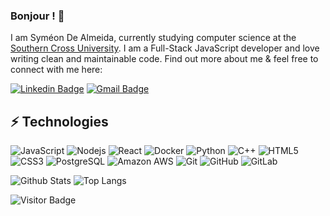 ### Bonjour ! 👋

I am Syméon De Almeida, currently studying computer science at the [Southern Cross University](https://www.scu.edu.au). I am a Full-Stack JavaScript developer and love writing clean and maintainable code. Find out more about me & feel free to connect with me here:

[![Linkedin Badge](https://img.shields.io/badge/LinkedIn-0077B5?style=for-the-badge&logo=linkedin&logoColor=white)](https://www.linkedin.com/in/syméon-de-almeida-b0350923a/)
[![Gmail Badge](https://img.shields.io/badge/-symeon.dealmeida@gmail.com-c14438?style=flat-square&logo=Gmail&logoColor=white&link=mailto:symeon.dealmeida@gmail.com)](mailto:symeon.dealmeida@gmail.com)

## ⚡ Technologies

![JavaScript](https://img.shields.io/badge/-JavaScript-black?style=flat-square&logo=javascript)
![Nodejs](https://img.shields.io/badge/-Nodejs-black?style=flat-square&logo=Node.js)
![React](https://img.shields.io/badge/-React-black?style=flat-square&logo=react)
![Docker](https://img.shields.io/badge/-Docker-black?style=flat-square&logo=docker)
![Python](https://img.shields.io/badge/-Python-black?style=flat-square&logo=Python)
![C++](https://img.shields.io/badge/-C++-00599C?style=flat-square&logo=c)
![HTML5](https://img.shields.io/badge/-HTML5-E34F26?style=flat-square&logo=html5&logoColor=white)
![CSS3](https://img.shields.io/badge/-CSS3-1572B6?style=flat-square&logo=css3)
![PostgreSQL](https://img.shields.io/badge/-PostgreSQL-336791?style=flat-square&logo=postgresql)
![Amazon AWS](https://img.shields.io/badge/Amazon%20AWS-232F3E?style=flat-square&logo=amazon-aws)
![Git](https://img.shields.io/badge/-Git-black?style=flat-square&logo=git)
![GitHub](https://img.shields.io/badge/-GitHub-181717?style=flat-square&logo=github)
![GitLab](https://img.shields.io/badge/-GitLab-FCA121?style=flat-square&logo=gitlab)

![Github Stats](https://github-readme-stats.vercel.app/api?username=symeond&show_icons=true&theme=transparent)
![Top Langs](https://github-readme-stats.vercel.app/api/top-langs/?username=symeond&hide=TeX&layout=compact)

![Visitor Badge](https://visitor-badge.laobi.icu/badge?page_id=symeond.symeond)
